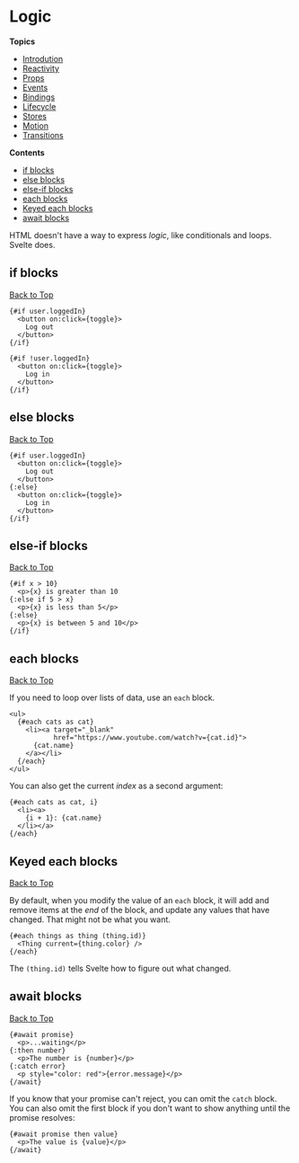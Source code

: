 # Logic

**Topics**  
* [Introdution](../readme.md)
* [Reactivity](../reactivity/readme.md)
* [Props](../props/readme.md)
* [Events](../events/readme.md)
* [Bindings](../bindings/readme.md)
* [Lifecycle](../lifecycle/readme.md)
* [Stores](../stores/readme.md)
* [Motion](../motion/readme.md)
* [Transitions](../transitions/readme.md)

**Contents**  
* [if blocks](#if-blocks)
* [else blocks](#else-blocks)
* [else-if blocks](#else-if-blocks)
* [each blocks](#each-blocks)
* [Keyed each blocks](#keyed-each-blocks)
* [await blocks](#await-blocks)

HTML doesn't have a way to express *logic*, like conditionals and loops. Svelte does.

## if blocks
[Back to Top](#logic)

```svelte
{#if user.loggedIn}
  <button on:click={toggle}>
    Log out
  </button>
{/if}

{#if !user.loggedIn}
  <button on:click={toggle}>
    Log in
  </button>
{/if}
```

## else blocks
[Back to Top](#logic)

```svelte
{#if user.loggedIn}
  <button on:click={toggle}>
    Log out
  </button>
{:else}
  <button on:click={toggle}>
    Log in
  </button>
{/if}
```

## else-if blocks
[Back to Top](#logic)

```svelte
{#if x > 10}
  <p>{x} is greater than 10
{:else if 5 > x}
  <p>{x} is less than 5</p>
{:else}
  <p>{x} is between 5 and 10</p>
{/if}
```

## each blocks
[Back to Top](#logic)

If you need to loop over lists of data, use an `each` block.

```svelte
<ul>
  {#each cats as cat}
    <li><a target="_blank"
           href="https://www.youtube.com/watch?v={cat.id}">
      {cat.name}
    </a></li>
  {/each}
</ul>
```

You can also get the current *index* as a second argument:

```svelte
{#each cats as cat, i}
  <li><a>
    {i + 1}: {cat.name}
  </li></a>
{/each}
```

## Keyed each blocks
[Back to Top](#logic)

By default, when you modify the value of an `each` block, it will add and remove items at the *end* of the block, and update any values that have changed. That might not be what you want.

```svelte
{#each things as thing (thing.id)}
  <Thing current={thing.color} />
{/each}
```

The `(thing.id)` tells Svelte how to figure out what changed.

## await blocks
[Back to Top](#logic)

```svelte
{#await promise}
  <p>...waiting</p>
{:then number}
  <p>The number is {number}</p>
{:catch error}
  <p style="color: red">{error.message}</p>
{/await}
```

If you know that your promise can't reject, you can omit the `catch` block. You can also omit the first block if you don't want to show anything until the promise resolves:

```svelte
{#await promise then value}
  <p>The value is {value}</p>
{/await}
```